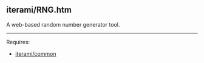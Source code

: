 iterami/RNG.htm
---------------

A web-based random number generator tool.

---

Requires:
* [iterami/common](https://github.com/iterami/common)
